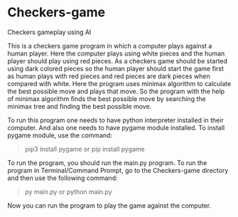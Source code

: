 # Checkers-game
Checkers gameplay using AI

This is a checkers game program in which a computer plays against a human player. Here the computer plays using white pieces 
and the human player should play using red pieces. As a checkers game should be started using dark colored pieces so the human
player should start the game first as human plays with red pieces and red pieces are dark pieces when compared with white.
Here the program uses minimax algorithm to calculate the best possible move and plays that move. So the program with the 
help of minimax algorithm finds the best possible move by searching the minimax tree and finding the best possible move.

To run this program one needs to have python interpreter installed in their computer. And also one needs to have pygame module 
installed. To install pygame module, use the command:

>pip3 install pygame
  or
>pip install pygame

To run the program, you should run the main.py program. To run the program in Terminal/Command Prompt, go to the Checkers-game
directory and then use the following command:

>py main.py
  or
>python main.py

Now you can run the program to play the game against the computer.
